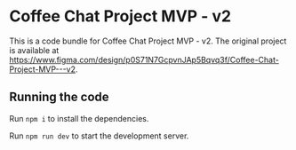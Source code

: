 
  # Coffee Chat Project MVP - v2

  This is a code bundle for Coffee Chat Project MVP - v2. The original project is available at https://www.figma.com/design/p0S71N7GcpvnJAp5Bqvq3f/Coffee-Chat-Project-MVP---v2.

  ## Running the code

  Run `npm i` to install the dependencies.

  Run `npm run dev` to start the development server.
  